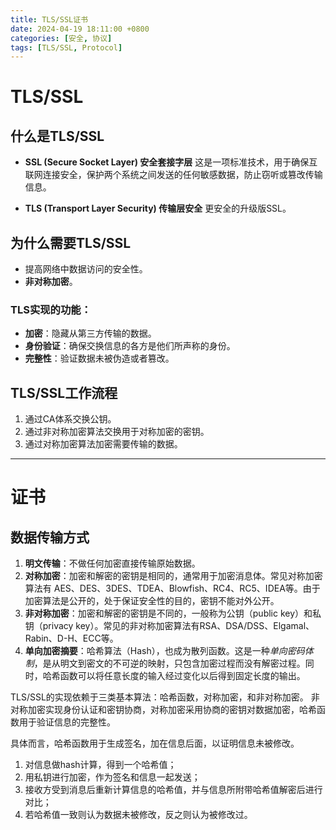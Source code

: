 ```yaml
---
title: TLS/SSL证书
date: 2024-04-19 18:11:00 +0800
categories: [安全, 协议]
tags: [TLS/SSL, Protocol]
---
```


# TLS/SSL 
## 什么是TLS/SSL
- **SSL (Secure Socket Layer) 安全套接字层**
  这是一项标准技术，用于确保互联网连接安全，保护两个系统之间发送的任何敏感数据，防止窃听或篡改传输信息。

- **TLS (Transport Layer Security) 传输层安全**
  更安全的升级版SSL。

## 为什么需要TLS/SSL
- 提高网络中数据访问的安全性。
- **非对称加密**。

### TLS实现的功能：
- **加密**：隐藏从第三方传输的数据。
- **身份验证**：确保交换信息的各方是他们所声称的身份。
- **完整性**：验证数据未被伪造或者篡改。

## TLS/SSL工作流程
1. 通过CA体系交换公钥。
2. 通过非对称加密算法交换用于对称加密的密钥。
3. 通过对称加密算法加密需要传输的数据。

---

# 证书
## 数据传输方式
1. **明文传输**：不做任何加密直接传输原始数据。
2. **对称加密**：加密和解密的密钥是相同的，通常用于加密消息体。常见对称加密算法有 AES、DES、3DES、TDEA、Blowfish、RC4、RC5、IDEA等。由于加密算法是公开的，处于保证安全性的目的，密钥不能对外公开。
3. **非对称加密**：加密和解密的密钥是不同的，一般称为公钥（public key）和私钥（privacy key）。常见的非对称加密算法有RSA、DSA/DSS、Elgamal、Rabin、D-H、ECC等。
4. **单向加密摘要**：哈希算法（Hash），也成为散列函数。这是一种*单向密码体制*，是从明文到密文的不可逆的映射，只包含加密过程而没有解密过程。同时，哈希函数可以将任意长度的输入经过变化以后得到固定长度的输出。

TLS/SSL的实现依赖于三类基本算法：哈希函数，对称加密，和非对称加密。
非对称加密实现身份认证和密钥协商，对称加密采用协商的密钥对数据加密，哈希函数用于验证信息的完整性。

具体而言，哈希函数用于生成签名，加在信息后面，以证明信息未被修改。

1. 对信息做hash计算，得到一个哈希值；
2. 用私钥进行加密，作为签名和信息一起发送；
3. 接收方受到消息后重新计算信息的哈希值，并与信息所附带哈希值解密后进行对比；
4. 若哈希值一致则认为数据未被修改，反之则认为被修改过。
   


